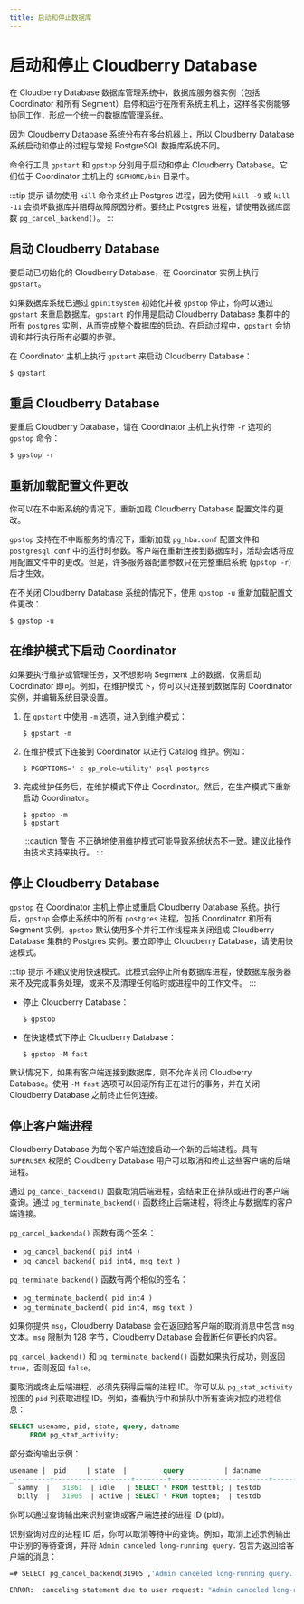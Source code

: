 ```yaml
---
title: 启动和停止数据库
---
```


# 启动和停止 Cloudberry Database

在 Cloudberry Database 数据库管理系统中，数据库服务器实例（包括 Coordinator 和所有 Segment）启停和运行在所有系统主机上，这样各实例能够协同工作，形成一个统一的数据库管理系统。

因为 Cloudberry Database 系统分布在多台机器上，所以 Cloudberry Database 系统启动和停止的过程与常规 PostgreSQL 数据库系统不同。

命令行工具 `gpstart` 和 `gpstop` 分别用于启动和停止 Cloudberry Database。它们位于 Coordinator 主机上的 `$GPHOME/bin` 目录中。

:::tip 提示
请勿使用 `kill` 命令来终止 Postgres 进程，因为使用 `kill -9` 或 `kill -11` 会损坏数据库并阻碍故障原因分析。要终止 Postgres 进程，请使用数据库函数 `pg_cancel_backend()`。
:::

## 启动 Cloudberry Database

要启动已初始化的 Cloudberry Database，在 Coordinator 实例上执行 `gpstart`。

如果数据库系统已通过 `gpinitsystem` 初始化并被 `gpstop` 停止，你可以通过 `gpstart` 来重启数据库。`gpstart` 的作用是启动 Cloudberry Database 集群中的所有 `postgres` 实例，从而完成整个数据库的启动。在启动过程中，`gpstart` 会协调和并行执行所有必要的步骤。

在 Coordinator 主机上执行 `gpstart` 来启动 Cloudberry Database：

```shell
$ gpstart
```

## 重启 Cloudberry Database

要重启 Cloudberry Database，请在 Coordinator 主机上执行带 `-r` 选项的 `gpstop` 命令：

```shell
$ gpstop -r
```

## 重新加载配置文件更改

你可以在不中断系统的情况下，重新加载 Cloudberry Database 配置文件的更改。

`gpstop` 支持在不中断服务的情况下，重新加载 `pg_hba.conf` 配置文件和 `postgresql.conf` 中的运行时参数。客户端在重新连接到数据库时，活动会话将应用配置文件中的更改。但是，许多服务器配置参数只在完整重启系统 (`gpstop -r`) 后才生效。

在不关闭 Cloudberry Database 系统的情况下，使用 `gpstop -u` 重新加载配置文件更改：

```shell
$ gpstop -u
```

## 在维护模式下启动 Coordinator

如果要执行维护或管理任务，又不想影响 Segment 上的数据，仅需启动 Coordinator 即可。例如，在维护模式下，你可以只连接到数据库的 Coordinator 实例，并编辑系统目录设置。

1. 在 `gpstart` 中使用 `-m` 选项，进入到维护模式：

    ```shell
    $ gpstart -m
    ```

2. 在维护模式下连接到 Coordinator 以进行 Catalog 维护。例如：

    ```shell
    $ PGOPTIONS='-c gp_role=utility' psql postgres
    ```

3. 完成维护任务后，在维护模式下停止 Coordinator。然后，在生产模式下重新启动 Coordinator。

    ```shell
    $ gpstop -m
    $ gpstart
    ```

    :::caution 警告
    不正确地使用维护模式可能导致系统状态不一致。建议此操作由技术支持来执行。
    :::

## 停止 Cloudberry Database

`gpstop` 在 Coordinator 主机上停止或重启 Cloudberry Database 系统。执行后，`gpstop` 会停止系统中的所有 `postgres` 进程，包括 Coordinator 和所有 Segment 实例。`gpstop` 默认使用多个并行工作线程来关闭组成 Cloudberry Database 集群的 Postgres 实例。要立即停止 Cloudberry Database，请使用快速模式。

:::tip 提示
不建议使用快速模式。此模式会停止所有数据库进程，使数据库服务器来不及完成事务处理，或来不及清理任何临时或进程中的工作文件。
:::

- 停止 Cloudberry Database：

    ```shell
    $ gpstop
    ```

- 在快速模式下停止 Cloudberry Database：

    ```shell
    $ gpstop -M fast
    ```

默认情况下，如果有客户端连接到数据库，则不允许关闭 Cloudberry Database。使用 `-M fast` 选项可以回滚所有正在进行的事务，并在关闭 Cloudberry Database 之前终止任何连接。

## 停止客户端进程

Cloudberry Database 为每个客户端连接启动一个新的后端进程。具有 `SUPERUSER` 权限的 Cloudberry Database 用户可以取消和终止这些客户端的后端进程。

通过 `pg_cancel_backend()` 函数取消后端进程，会结束正在排队或进行的客户端查询。通过 `pg_terminate_backend()` 函数终止后端进程，将终止与数据库的客户端连接。

`pg_cancel_backenda()` 函数有两个签名：

- `pg_cancel_backend( pid int4 )`
- `pg_cancel_backend( pid int4, msg text )`

`pg_terminate_backend()` 函数有两个相似的签名：

- `pg_terminate_backend( pid int4 )`
- `pg_terminate_backend( pid int4, msg text )`

如果你提供 `msg`，Cloudberry Database 会在返回给客户端的取消消息中包含 `msg` 文本。`msg` 限制为 128 字节，Cloudberry Database 会截断任何更长的内容。

`pg_cancel_backend()` 和 `pg_terminate_backend()` 函数如果执行成功，则返回 `true`，否则返回 `false`。

要取消或终止后端进程，必须先获得后端的进程 ID。你可以从 `pg_stat_activity` 视图的 `pid` 列获取进程 ID。例如，查看执行中和排队中所有查询对应的进程信息：

```sql
SELECT usename, pid, state, query, datname
     FROM pg_stat_activity;
```

部分查询输出示例：

```sql
usename |  pid     | state  |         query          | datname
_---------+-------------------+--------+------------------------+---------_
  sammy  |   31861  | idle   | SELECT * FROM testtbl; | testdb
  billy  |   31905  | active | SELECT * FROM topten;  | testdb
```

你可以通过查询输出来识别查询或客户端连接的进程 ID (pid)。

识别查询对应的进程 ID 后，你可以取消等待中的查询。例如，取消上述示例输出中识别的等待查询，并将 `Admin canceled long-running query.` 包含为返回给客户端的消息：

```bash
=# SELECT pg_cancel_backend(31905 ,'Admin canceled long-running query.');

ERROR:  canceling statement due to user request: "Admin canceled long-running query."
```
